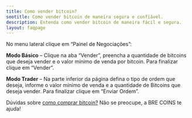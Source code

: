 ```yaml
---
title: Como vender bitcoin?
seotitle: Como vender bitcoin de maneira segura e confiável.
description: Entenda como vender bitcoin de maneira fácil e segura.
layout: faqpage
---
```

No menu lateral clique em “Painel de Negociações”:

**Modo Básico** – Clique na aba “Vender”, preencha a quantidade de bitcoins que deseja vender e o valor mínimo de venda por bitcoin. Para finalizar clique em “Vender”.

**Modo Trader** – Na parte inferior da página defina o tipo de ordem que deseja, informe o valor mínimo de venda e a quantidade de Bitcoins que deseja vender. Para finalizar clique em “Enviar Ordem”.


Dúvidas sobre [como comprar bitcoin?](/faq/como-comprar-bitcoin.html) Não se preocupe, a BRE COINS te ajuda!
